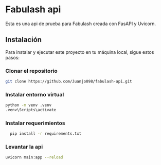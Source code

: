 # Fabulash api

Esta es una api de prueba para Fabulash creada con FasAPI y Uvicorn.

## Instalación

Para instalar y ejecutar este proyecto en tu máquina local, sigue estos pasos:

### Clonar el repositorio

```bash
git clone https://github.com/Juanjo098/fabulash-api.git
```

### Instalar entorno virtual
```bash
python -m venv .venv
.venv\Scripts\activate
```

### Instalar requerimientos
```bash
  pip install -r requirements.txt
```

### Levantar la api
```bash
uvicorn main:app --reload
```